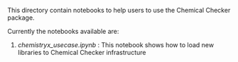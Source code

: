 This directory contain notebooks to help users to use the Chemical Checker package.

Currently the notebooks available are:

1. _chemistryx_usecase.ipynb_ : This notebook shows how to load new libraries to Chemical Checker infrastructure